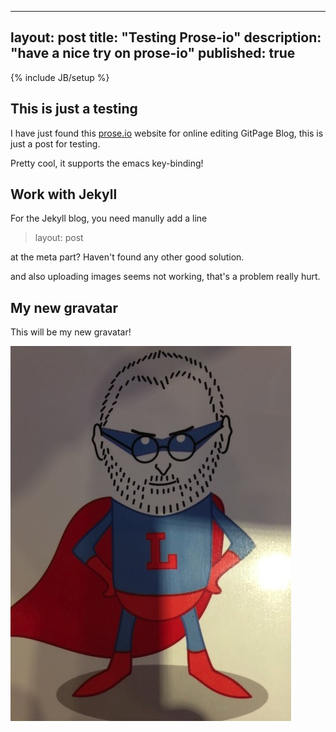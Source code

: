 
---
layout: post
title: "Testing Prose-io"
description: "have a nice try on prose-io"
published: true
---

{% include JB/setup %}

## This is just a testing

I have just found this [prose.io](http://prose.io) website for online editing GitPage Blog,
this is just a post for testing.

Pretty cool, it supports the emacs key-binding!

## Work with Jekyll

For the Jekyll blog, you need manully add a line

> layout: post

at the meta part? Haven't found any other good solution.

and also uploading images seems not working, that's a problem really hurt.

## My new gravatar

This will be my new gravatar!

![jobs](/images/jobs.jpg)
